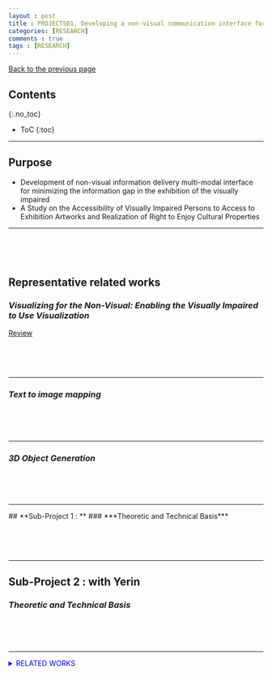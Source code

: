 ```yaml
---
layout : post
title : PROJECTS01, Developing a non-visual communication interface for exhibitions of visual arts for the visually impaired and studying the parties’ perspectives on expanding the rights of enjoyment of culture
categories: [RESEARCH]
comments : true
tags : [RESEARCH]
---
```

[Back to the previous page](https://userdyk-github.github.io/Research.html) <br>

## Contents
{:.no_toc}

* ToC
{:toc}

<hr class="division1">

## **Purpose**

- Development of non-visual information delivery multi-modal interface for minimizing the information gap in the exhibition of the visually impaired
- A Study on the Accessibility of Visually Impaired Persons to Access to Exhibition Artworks and Realization of Right to Enjoy Cultural Properties
<hr class="division4">
<br><br><br>

## **Representative related works**

### ***Visualizing for the Non-Visual: Enabling the Visually Impaired to Use Visualization*** 
[Review](https://userdyk-github.github.io/research/PAPER-REVIEW-0001.html)





<br><br><br>

---

### ***Text to image mapping***

<br><br><br>

---

### ***3D Object Generation***

<br><br><br>
<hr class="division4">
## **Sub-Project 1 : **
### ***Theoretic and Technical Basis***

<br><br><br>
<hr class="division4">

## **Sub-Project 2 : with Yerin**
### ***Theoretic and Technical Basis***

<br><br><br>
<hr class="division1">


<details markdown="1">
<summary class='jb-small' style="color:blue">RELATED WORKS</summary>
<hr class='division3'>
<hr class='division3'>
</details>




